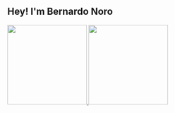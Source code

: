 ## Hey! I'm Bernardo Noro
<div>
  <a href="https://github.com/bernardofnoro">
  <img height="180em" src="https://github-readme-stats.vercel.app/api?username=bernardofnoro&show_icons=true&theme=dracula&include_all_commits=true&count_private=true"/>
  <img height="180em" src="https://github-readme-stats.vercel.app/api/top-langs/?username=bernardofnoro&layout=compact&langs_count=7&theme=dracula"/>

</div>

